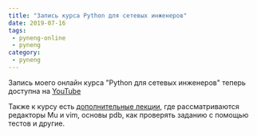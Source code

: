 ```yaml
---
title: "Запись курса Python для сетевых инженеров"
date: 2019-07-16
tags:
 - pyneng-online
 - pyneng
category:
 - pyneng
---
```


Запись моего онлайн курса "Python для сетевых инженеров" теперь доступна на [YouTube](https://www.youtube.com/playlist?list=PLah0HUih_ZRnJFNdZsWr2pNWgYETauGXo)

Также к курсу есть [дополнительные лекции](https://www.youtube.com/playlist?list=PLah0HUih_ZRkSAPJyzlk_wU7iVLzGFMAi), где рассматриваются редакторы Mu и vim,
основы pdb, как проверять заданию с помощью тестов и другие.
